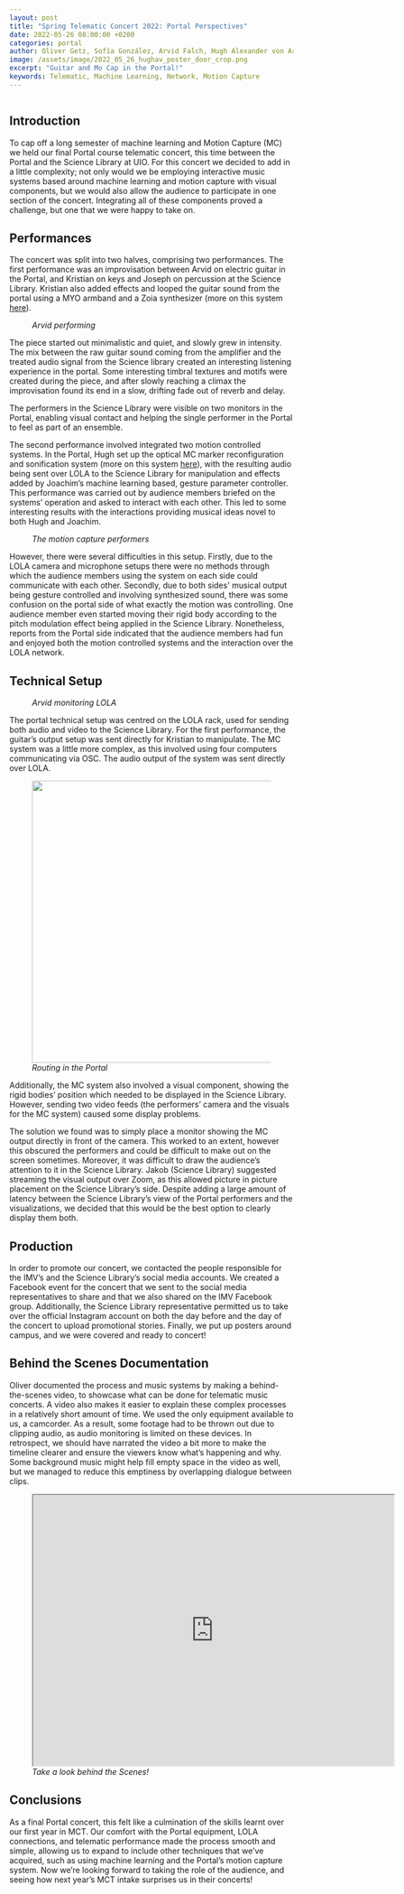 ```yaml
---
layout: post
title: "Spring Telematic Concert 2022: Portal Perspectives"
date: 2022-05-26 08:00:00 +0200
categories: portal
author: Oliver Getz, Sofía González, Arvid Falch, Hugh Alexander von Arnim
image: /assets/image/2022_05_26_hughav_poster_door_crop.png
excerpt: "Guitar and Mo Cap in the Portal!"
keywords: Telematic, Machine Learning, Network, Motion Capture
---
```

<figure style="float: none">
   <img src="/assets/image/2022_05_26_hughav_poster_door.png" alt="" title="" width="auto" />
</figure>

## **Introduction**

To cap off a long semester of machine learning and Motion Capture (MC) we held our final Portal course telematic concert, this time between the Portal and the Science Library at UIO. For this concert we decided to add in a little complexity; not only would we be employing interactive music systems based around machine learning and motion capture with visual components, but we would also allow the audience to participate in one section of the concert. Integrating all of these components proved a challenge, but one that we were happy to take on.

## **Performances**

The concert was split into two halves, comprising two performances. The first performance was an improvisation between Arvid on electric guitar in the Portal, and Kristian on keys and Joseph on percussion at the Science Library. Kristian also added effects and looped the guitar sound from the portal using a MYO armband and a Zoia synthesizer (more on this system [here](https://mct-master.github.io/portal/2022/05/20/kriswent-extending-the-keyboard-through-motion-capture-and-modular-synthesis.html)).

<figure style="float: none">
   <img src="/assets/image/2022_05_26_hughav_arvid_guitar.png" alt="" title="" width="auto" />
   <figcaption><i>Arvid performing</i></figcaption>
</figure>

The piece started out minimalistic and quiet, and slowly grew in intensity. The mix between the raw guitar sound coming from the amplifier and the treated audio signal from the Science library created an interesting listening experience in the portal. Some interesting timbral textures and motifs were created during the piece, and after slowly reaching a climax the improvisation found its end in a slow, drifting fade out of reverb and delay.

The performers in the Science Library were visible on two monitors in the Portal, enabling visual contact and helping the single performer in the Portal to feel as part of an ensemble.

The second performance involved integrated two motion controlled systems. In the Portal, Hugh set up the optical MC marker reconfiguration and sonification system (more on this system [here](https://mct-master.github.io/motion-tracking/2022/05/20/hughav-mo-cap-reconfigurations.html)), with the resulting audio being sent over LOLA to the Science Library for manipulation and effects added by Joachim’s machine learning based, gesture parameter controller. This performance was carried out by audience members briefed on the systems’ operation and asked to interact with each other. This led to some interesting results with the interactions providing musical ideas novel to both Hugh and Joachim.

<figure style="float: none">
   <img src="/assets/image/2022_05_26_hughav_mo_cap_performers.png" alt="" title="" width="auto" />
   <figcaption><i>The motion capture performers</i></figcaption>
</figure>

However, there were several difficulties in this setup. Firstly, due to the LOLA camera and microphone setups there were no methods through which the audience members using the system on each side could communicate with each other. Secondly, due to both sides' musical output being gesture controlled and involving synthesized sound, there was some confusion on the portal side of what exactly the motion was controlling. One audience member even started moving their rigid body according to the pitch modulation effect being applied in the Science Library. Nonetheless, reports from the Portal side indicated that the audience members had fun and enjoyed both the motion controlled systems and the interaction over the LOLA network.

## **Technical Setup**

<figure style="float: none">
   <img src="/assets/image/2022_05_26_hughav_arvid_tech.png" alt="" title="" width="auto" />
   <figcaption><i>Arvid monitoring LOLA</i></figcaption>
</figure>

The portal technical setup was centred on the LOLA rack, used for sending both audio and video to the Science Library. For the first performance, the guitar’s output setup was sent directly for Kristian to manipulate. The MC system was a little more complex, as this involved using four computers communicating via OSC. The audio output of the system was sent directly over LOLA.

<figure style="float: none">
   <img src="/assets/image/2022_05_26_hughav_portal_concert_routing.jpg" alt="" title="" width="500" />
   <figcaption><i>Routing in the Portal</i></figcaption>
</figure>

Additionally, the MC system also involved a visual component, showing the rigid bodies’ position which needed to be displayed in the Science Library. However, sending two video feeds (the performers’ camera and the visuals for the MC system) caused some display problems.

The solution we found was to simply place a monitor showing the MC output directly in front of the camera. This worked to an extent, however this obscured the performers and could be difficult to make out on the screen sometimes. Moreover, it was difficult to draw the audience’s attention to it in the Science Library. Jakob (Science Library) suggested streaming the visual output over Zoom, as this allowed picture in picture placement on the Science Library’s side. Despite adding a large amount of latency between the Science Library’s view of the Portal performers and the visualizations, we decided that this would be the best option to clearly display them both.

## **Production**

In order to promote our concert, we contacted the people responsible for the IMV’s and the Science Library’s social media accounts. We created a Facebook event for the concert that we sent to the social media representatives to share and that we also shared on the IMV Facebook group. Additionally, the Science Library representative permitted us to take over the official Instagram account on both the day before and the day of the concert to upload promotional stories. Finally, we put up posters around campus, and we were covered and ready to concert!

## **Behind the Scenes Documentation**

Oliver documented the process and music systems by making a behind-the-scenes video, to showcase what can be done for telematic music concerts. A video also makes it easier to explain these complex processes in a relatively short amount of time. We used the only equipment available to us, a camcorder. As a result, some footage had to be thrown out due to clipping audio, as audio monitoring is limited on these devices. In retrospect, we should have narrated the video a bit more to make the timeline clearer and ensure the viewers know what’s happening and why. Some background music might help fill empty space in the video as well, but we managed to reduce this emptiness by overlapping dialogue between clips.

<figure style="float: none">
  <iframe src="https://drive.google.com/file/d/1s5nqaPa_Jl1AxryU1nO2RDgLDpChqtV8/preview" width="640" height="480" allow="autoplay"></iframe>
  <figcaption><i>Take a look behind the Scenes!</i></figcaption>
</figure>


## **Conclusions**

As a final Portal concert, this felt like a culmination of the skills learnt over our first year in MCT. Our comfort with the Portal equipment, LOLA connections, and telematic performance made the process smooth and simple, allowing us to expand to include other techniques that we’ve acquired, such as using machine learning and the Portal’s motion capture system. Now we’re looking forward to taking the role of the audience, and seeing how next year’s MCT intake surprises us in their concerts!
